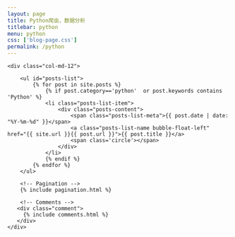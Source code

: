 ```yaml
---
layout: page
title: Python爬虫，数据分析
titlebar: python
menu: python
css: ['blog-page.css']
permalink: /python
---
```


<div class="row">

    <div class="col-md-12">

        <ul id="posts-list">
            {% for post in site.posts %}
                {% if post.category=='python'  or post.keywords contains 'Python' %}
                <li class="posts-list-item">
                    <div class="posts-content">
                        <span class="posts-list-meta">{{ post.date | date: "%Y-%m-%d" }}</span>
                        <a class="posts-list-name bubble-float-left" href="{{ site.url }}{{ post.url }}">{{ post.title }}</a>
                        <span class='circle'></span>
                    </div>
                </li>
                {% endif %}
            {% endfor %}
        </ul> 

        <!-- Pagination -->
        {% include pagination.html %}

        <!-- Comments -->
       <div class="comment">
         {% include comments.html %}
       </div>
    </div>

</div>
<script>
    $(document).ready(function(){

        // Enable bootstrap tooltip
        $("body").tooltip({ selector: '[data-toggle=tooltip]' });

    });
</script>